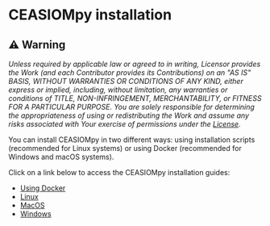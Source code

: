 # CEASIOMpy installation

## :warning: **Warning**

*Unless required by applicable law or agreed to in writing, Licensor provides the Work (and each Contributor provides its Contributions) on an "AS IS" BASIS, WITHOUT WARRANTIES OR CONDITIONS OF ANY KIND, either express or implied, including, without limitation, any warranties or conditions of TITLE, NON-INFRINGEMENT, MERCHANTABILITY, or FITNESS FOR A PARTICULAR PURPOSE. You are solely responsible for determining the appropriateness of using or redistributing the Work and assume any risks associated with Your exercise of permissions under the [License](https://github.com/cfsengineering/CEASIOMpy/blob/main/LICENSE).*

You can install CEASIOMpy in two different ways: using installation scripts (recommended for Linux systems) or using Docker (recommended for Windows and macOS systems).

Click on a link below to access the CEASIOMpy installation guides:
- [Using Docker](DOCKER_INSTALLATION.md)
- [Linux](LINUX_INSTALLATION.md)
- [MacOS](MAC_OS_INSTALLATION.md)
- [Windows](Windows_INSTALLATION.md)
